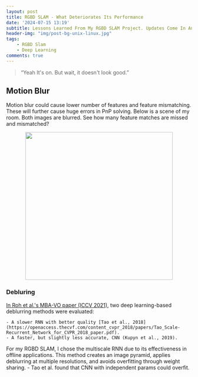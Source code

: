 ```yaml
---
layout: post
title: RGBD SLAM - What Deteriorates Its Performance
date: '2024-07-15 13:19'
subtitle: Lessons Learned From My RGBD SLAM Project. Updates Come In Anytime
header-img: "img/post-bg-unix-linux.jpg"
tags:
    - RGBD Slam
    - Deep Learning
comments: true
---
```


> “Yeah It's on. But wait, it doesn't look good.”

## Motion Blur

Motion blur could cause lower number of features and feature mismatching. These will further cause huge errors in PnP solving. Below is a scene of my room. Both images are blurred. See how many feature matches are missed and mismatched?


<div style="text-align: center;">
<p align="center">
    <figure>
        <img src="https://github.com/user-attachments/assets/740de502-c7c2-42c6-ab89-e35b3ddb4a19" height="400" alt=""/>
    </figure>
</p>
</div>

### Debluring

[In Roh et al.'s MBA-VO paper (ICCV 2021)](https://doi.org/10.1109/ICCV48922.2021.01178), two deep learning-based deblurring methods were evaluated:

    - A slower RNN with better quality [Tao et al., 2018](https://openaccess.thecvf.com/content_cvpr_2018/papers/Tao_Scale-Recurrent_Network_for_CVPR_2018_paper.pdf).
    - A faster, but slightly less accurate, CNN (Kupyn et al., 2019).

For my RGBD SLAM, I chose the multiscale RNN due to its effectiveness in offline applications. This method creates an image pyramid, applies deblurring at multiple resolutions, and avoids overfitting through weight sharing.
    -  Tao et al. found that CNN with independent params could overfit.

